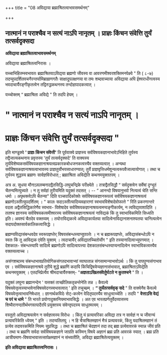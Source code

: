 +++
title = "08 अविद्याया ब्रह्माश्रितत्वाभावसमर्थनम्"

+++


## नात्मानं न पराश्चैव न सत्यं नाऽपि नानृतम् । प्राज्ञः किंचन संवेत्ति तुर्यं तत्सर्वदृक्सदा

**अविद्याया ब्रह्माश्रितत्वाभावसमर्थनम्**

अविद्याया ब्रह्माश्रितत्वनिरासः ।

यच्चाभिहितम्स्वभावतः ब्रह्माश्रितयाऽविद्यया ब्रह्मणो जीवस्य वा आवरणमीश्वरशक्तिमनपेक्ष्ये " ति ( ८-७) तदप्युपदर्शितवचनैरन्तर्यामिब्राह्मणगतैः साक्षादुपलक्षणया वा तमः शब्दवाच्याया अविद्याया अपि ईश्वराधीनत्वस्य भवदाचार्यैरङ्गीकृतत्वेन तद्विरुद्धकथनस्य तन्दोहापादकत्वात् ।

यच्चोक्तम् “ ब्रह्माश्रिता अविद्ये " ति तदपि हेयम् ।

# " नात्मानं न पराश्चैव न सत्यं नाऽपि नानृतम् ।

# प्राज्ञः किंचन संवेत्ति तुर्यं तत्सर्वदृक्सदा "

इति माण्डूक्ये **' प्राज्ञः किंचन संवेत्ती'** ति पूर्ववाक्ये प्राज्ञस्य सर्वविषयकज्ञानाभावेऽभिहिते तुर्यस्य तद्वैजात्यकथनाय प्रवृत्तस्य 'तुर्यं तत्सर्वदृक्सदे' ति वाक्यस्य तुर्यविशेष्यकसर्वविषयकज्ञानाश्रयत्वप्रकारकबोधजनकत्वस्यैव वक्तव्यत्वात् । अन्यथा सर्वविषयकज्ञानाश्रयत्वाभावस्य प्राज्ञतुर्योभयसाधारण्यात्; तुर्ये प्राज्ञवृत्तिधर्मशून्यत्वरूपवैजात्यायोगात् । तथा च तुर्यस्य शुद्धस्य ब्रह्मणः सार्वज्ञविरोधात् ; ब्रह्माश्रिता अविद्येति कथनमयुक्ततरम् ।

अत्र अ. सुधया मौनाऽवलम्बनादद्वैतसिद्धि-लघुचन्द्रिके परीक्ष्येते । तत्राद्वैतसिद्धौ “ सर्वदृक्त्वेन सर्वेषां दृग्भूतं चैतन्यमित्युच्यते । न तु सर्वज्ञं तुरीयमिति यदुक्तं तदसत् । -- “ आनन्दो विषयानुभवो नित्यत्वं चेति सन्ति धर्माः । अपृथक्त्वेऽपि चैतन्या" दिति पञ्चपादिकोक्तेः सर्वविषयकज्ञानरूपत्वं सर्वविषयकज्ञानाश्रयत्वं ब्रह्मणोऽस्तीत्युपदर्शितम् । " कालः सदाऽस्तीत्यादिव्यवहाराणां स्वभावविशेषादेवोपपत्ते ” रिति प्रकरणान्तरे वदता अद्वैतसिद्धिकारेणैव स्वभाव- विशेषादेव सर्वविषयकज्ञानाश्रयत्वमप्यङ्गीकार्यम्, न त्वविद्यावशादिति । ततश्च ज्ञानस्य सर्वविषयकत्वमीश्वरस्य सर्वविषयकज्ञानाश्रयत्वं नाविद्यकं किं तु स्वाभाविकमिति सिध्यति इति। अवश्यं चैतदेव वक्तव्यम् । तयोराविद्यकत्वे अविद्याकार्यतया सादित्वेनाविद्यानाशनाश्यतया चानित्यत्वेन सदापदोक्तसार्वकालिकत्वासिद्धेः ।

ब्रह्मण्यविद्यासंबन्धवदेव स्वरूपज्ञप्तेर् विषयसंबन्धस्याप्युपपत्तेः । न च ब्रह्मरूपज्ञप्तेः, अविद्यासंबन्धोऽपि न स्वतः किं तु आविद्यक एवेति युक्तम् । त्वदाचार्यैर् अविद्यातच्चितोर्योग " इति तस्यानादित्वाभ्युपगमात् । देशकाल- संबन्धस्यापि सादित्वे ब्रह्मणोऽपि सादित्वापत्त्या देशकालसंबन्धस्याप्यनादित्वेन स्वाभाविकत्वस्यैव वक्तव्यत्वाच्च ।

असंगशब्दस्य संबन्धाभावप्रतियोगिकसंगतदभावाभ्यां व्याघातान्न संगसामान्याभावोऽर्थः । किं तु पापपुण्यसंगाभाव एव । सर्वविषयकज्ञानाश्रये तुरीये शुद्धे ब्रह्मणिं कदापि किंचिद्विषयेप्यज्ञानासंभावात्, ब्रह्माश्रिताऽविद्येति कथनमयुक्तम् । एतदभिप्रेत्यैव श्रीमदाचार्यैरुक्तम्- "**अज्ञताऽखिलसंवेर्तुर्घटते न कुतश्चने** " ति ।

यदुक्तं लघुना ब्रह्मानन्देन ' यत्तक्तं ताच्छीलिकतृन्नन्तेनेति तन्न । कैवल्ये विषयवेत्तृत्वस्याभावेनाविषयवेदनस्वभावत्वात् ' इति तचुच्छम् । **“ तुर्यंतत्सर्ववृक् सदे** " ति वाक्येनैव कैवल्ये विषयवेत्तृत्वाभावनिषेधात् । ज्ञानार्थकविदेः सेट्-कत्वेन वेदितृपदस्यैव साधुत्वाच्चेति । तदपि " **वेत्ताऽसि वेद्यं च परं च धामे** " ति भारते प्रयोगादुक्तनियमाभावसिद्धेः । अत एव भारतप्रणेतुर्वेदव्यासस्य शिष्यैरानन्दतीर्थभगवत्पादैरपि प्रयुक्तस्य संवेन्तृपदस्य साधुतमत्वम् ।

वस्तुतो अविद्याश्रयत्वेन न सर्वज्ञत्वस्य विरोधः । किंतु यं प्रत्यावरिका अविद्या तत्र न सार्वज्ञं न च जीवान्यं प्रत्यावरिकेति ध्येयम् " इति । तदप्यतिलघु । न हि चैत्राश्रितमज्ञानं मैत्रं प्रत्यावरकं, किंतु यदाश्रितमज्ञानं तं प्रत्येव तदावरकमिति नियमः सुप्रसिद्धः । तथा च ब्रह्माश्रितं चेदज्ञानं तदा तद् ब्रह्म प्रत्येवावरकं स्यान्न जीवं प्रति । तथा च ब्रह्मणि सर्वदा सर्वविषयकज्ञाने जाग्रति कस्मिन् विषये अज्ञानं ब्रह्म प्रति आवरकं स्यात् । ब्रह्म प्रति आत्रीयमाण-विषयाभावात्तत्सापेक्षमज्ञानं न संभवतीति, अविद्या ब्रह्माश्रितेत्ययुक्तम् ।

**इति अविद्याया ब्रह्माश्रितत्त्वनिरासः ।**

